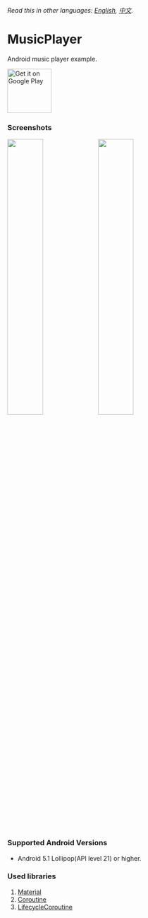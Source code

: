 *Read this in other languages: [English](README.md), [中文](README.zh-tw.md).*

# MusicPlayer
Android music player example.

<a href='https://play.google.com/store/apps/details?id=com.a1573595.musicplayer'><img alt='Get it on Google Play' src='https://play.google.com/intl/en_us/badges/images/generic/en_badge_web_generic.png' height="100px"/></a>

### Screenshots
<div style="dispaly:flex">
    <img src="https://user-images.githubusercontent.com/25738593/82732604-c5c96780-9d40-11ea-9c0a-92f76f704eee.jpg" width="40%">
    <img src="https://user-images.githubusercontent.com/25738593/82732607-c7932b00-9d40-11ea-8f83-de5f4fc69f2a.jpg" width="40%">
</div>

### Supported Android Versions
- Android 5.1 Lollipop(API level 21) or higher.

### Used libraries
1. [Material](https://material.io/)
2. [Coroutine](https://github.com/Kotlin/kotlinx.coroutines)
3. [LifecycleCoroutine](https://developer.android.com/topic/libraries/architecture/coroutines)